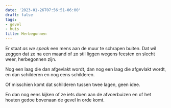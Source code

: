 ```yaml
---
date: '2023-01-26T07:56:51-06:00'
draft: false
tags:
- gevel
- huis
title: Herbegonnen
---
```


Er staat _as we speak_ een mens aan de muur te schrapen buiten. Dat wil zeggen dat ze na een maand of zo stil liggen wegens feesten en slecht weer, herbegonnen zijn. 

Nog een laag die dan afgevlakt wordt, dan nog een laag die afgevlakt wordt, en dan schilderen en nog eens schilderen. 

Of misschien komt dat schilderen tussen twee lagen, geen idee. 

En dan nog eens kijken of ze iets doen aan de afvoerbuizen en of het houten gedoe bovenaan de gevel in orde komt. 
